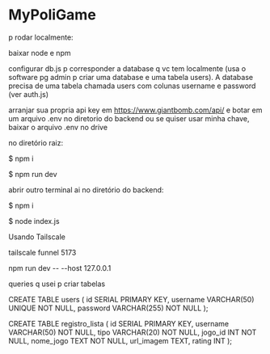 # MyPoliGame
p rodar localmente:

baixar node e npm

configurar db.js p corresponder a database q vc tem localmente (usa o software pg admin p criar uma database e uma tabela users). A database precisa de uma tabela chamada users com colunas username e password (ver auth.js) 

arranjar sua propria api key em https://www.giantbomb.com/api/ e botar em um arquivo .env no diretorio do backend ou se quiser usar minha chave, baixar o arquivo .env no drive

no diretório raiz:

$ npm i

$ npm run dev

abrir outro terminal ai no diretório do backend:

$ npm i

$ node index.js

Usando Tailscale

tailscale funnel 5173

npm run dev -- --host 127.0.0.1

queries q usei p criar tabelas

CREATE TABLE users (
    id SERIAL PRIMARY KEY,
    username VARCHAR(50) UNIQUE NOT NULL,
    password VARCHAR(255) NOT NULL
);

CREATE TABLE registro_lista (
id SERIAL PRIMARY KEY,
username VARCHAR(50) NOT NULL,
tipo VARCHAR(20) NOT NULL,
jogo_id INT NOT NULL,
nome_jogo TEXT NOT NULL,
url_imagem TEXT,
rating INT
);






